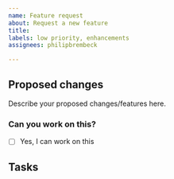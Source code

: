 ```yaml
---
name: Feature request
about: Request a new feature
title: 
labels: low priority, enhancements
assignees: philipbrembeck

---
```


## Proposed changes

Describe your proposed changes/features here.

### Can you work on this?

- [ ] Yes, I can work on this

## Tasks
